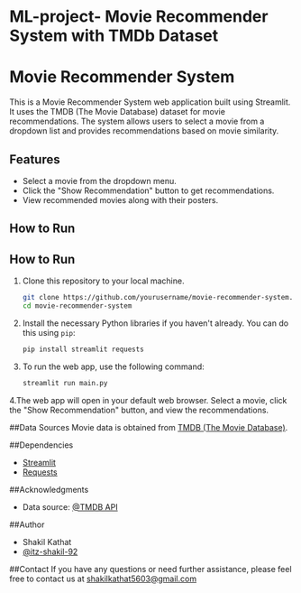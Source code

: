 # ML-project- Movie Recommender System with TMDb Dataset
# Movie Recommender System

This is a Movie Recommender System web application built using Streamlit. It uses the TMDB (The Movie Database) dataset for movie recommendations. The system allows users to select a movie from a dropdown list and provides recommendations based on movie similarity.

## Features

- Select a movie from the dropdown menu.
- Click the "Show Recommendation" button to get recommendations.
- View recommended movies along with their posters.

## How to Run

## How to Run

1. Clone this repository to your local machine.

   ```bash
   git clone https://github.com/yourusername/movie-recommender-system.git
   cd movie-recommender-system   

2. Install the necessary Python libraries if you haven't already. You can do this using `pip`:

   ```bash
   pip install streamlit requests

3. To run the web app, use the following command: 
   ```bash
   streamlit run main.py

4.The web app will open in your default web browser. Select a movie, click the "Show Recommendation" button, and view the recommendations.

##Data Sources
Movie data is obtained from [TMDB (The Movie Database)](https://www.kaggle.com/datasets/tmdb/tmdb-movie-metadata).


##Dependencies

- [Streamlit](https://streamlit.io/)
- [Requests]([https://streamlit.io/](https://docs.python-requests.org/en/latest/))

##Acknowledgments
- Data source: [@TMDB API](https://developer.themoviedb.org/docs/getting-started)

##Author
- Shakil Kathat
- [@itz-shakil-92](https://www.github.com/itz-shakil-92)

##Contact
If you have any questions or need further assistance, please feel free to contact us at shakilkathat5603@gmail.com
